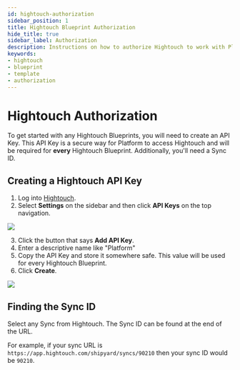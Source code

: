 ```yaml
---
id: hightouch-authorization
sidebar_position: 1
title: Hightouch Blueprint Authorization
hide_title: true
sidebar_label: Authorization
description: Instructions on how to authorize Hightouch to work with Platform's low-code Hightouch templates.
keywords:
- hightouch
- blueprint
- template
- authorization
---
```


# Hightouch Authorization
To get started with any Hightouch Blueprints, you will need to create an API Key. This API Key is a secure way for Platform to access Hightouch and will be required for **every** Hightouch Blueprint. Additionally, you'll need a Sync ID.

## Creating a Hightouch API Key
1. Log into [Hightouch](https://app.hightouch.com/).
2. Select **Settings** on the sidebar and then click **API Keys** on the top navigation.

![](https://cdn.sanity.io/images/2xyydva6/production/b4ec58539d64e80982f5e100eba6dd365ef1589a-1322x518.png?w=450)

3. Click the button that says **Add API Key**.
4. Enter a descriptive name like "Platform"
5. Copy the API Key and store it somewhere safe. This value will be used for every Hightouch Blueprint.
6. Click **Create**.

![](https://cdn.sanity.io/images/2xyydva6/production/7f5f9f29d40a0f5bb835dbec114ec233e3a4cf90-511x416.png?w=450)

## Finding the Sync ID
Select any Sync from Hightouch. The Sync ID can be found at the end of the URL.

For example, if your sync URL is `https://app.hightouch.com/shipyard/syncs/90210` then your sync ID would be `90210`.
